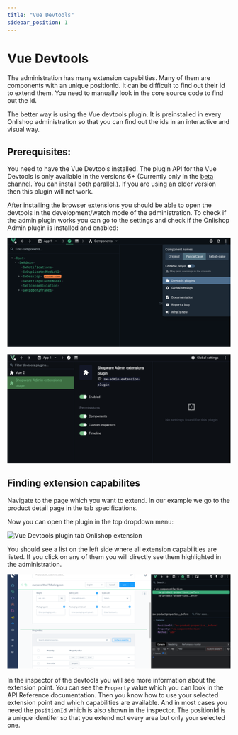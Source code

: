 ```yaml
---
title: "Vue Devtools"
sidebar_position: 1
---
```


# Vue Devtools
The administration has many extension capabilties. Many of them are components with an unique positionId. It can be
difficult to find out their id to extend them. You need to manually look in the core source code to find out the id.

The better way is using the Vue devtools plugin. It is preinstalled in every Onlishop administration so that you can
find out the ids in an interactive and visual way.

## Prerequisites:
You need to have the Vue Devtools installed. The plugin API for the Vue Devtools is only available in the versions 6+ (Currently only in the [beta channel](https://chrome.google.com/webstore/detail/vuejs-devtools/ljjemllljcmogpfapbkkighbhhppjdbg). You can install both parallel.). If you are using an older version then this plugin will not work.

After installing the browser extensions you should be able to open the devtools in the development/watch mode of the administration. To check if the admin plugin works you can go to the settings and check if the Onlishop Admin plugin is installed and enabled:

![Vue Devtools plugin settings](./assets/devtools-plugin-settings.png)

![Vue Devtools plugin settings list](./assets/devtools-plugin-settings-list.png)

## Finding extension capabilites
Navigate to the page which you want to extend. In our example we go to the product detail page in the tab specifications.

Now you can open the plugin in the top dropdown menu:

![Vue Devtools plugin tab Onlishop extension](./assets/devtools-plugin-tab-onlishop-extension.png)

You should see a list on the left side where all extension capabilities are listed. If you click on any of them you will directly see them highlighted in the administration.

![Vue Devtools plugin extension point selection](./assets/devtools-plugin-extension-point-selection.png)

In the inspector of the devtools you will see more information about the extension point. You can see the `Property` value which you can look in the API Reference documentation. Then you know how to use your selected extension point and which capabilities are available. And in most cases you need the `positionId` which is also shown in the inspector. The positionId is a unique identifer so that you extend not every area but only your selected one.

